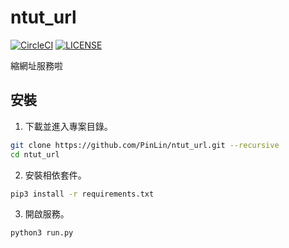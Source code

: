 # ntut_url
[![CircleCI](https://circleci.com/gh/PinLin/ntut_url.svg?style=svg)](https://circleci.com/gh/PinLin/ntut_url) [![LICENSE](https://img.shields.io/github/license/pinlin/ntut_url.svg)](https://github.com/PinLin/ntut_url/blob/master/LICENSE)

縮網址服務啦

## 安裝
1. 下載並進入專案目錄。
```bash
git clone https://github.com/PinLin/ntut_url.git --recursive
cd ntut_url
```

2. 安裝相依套件。
```bash
pip3 install -r requirements.txt
```

3. 開啟服務。
```bash
python3 run.py
```
